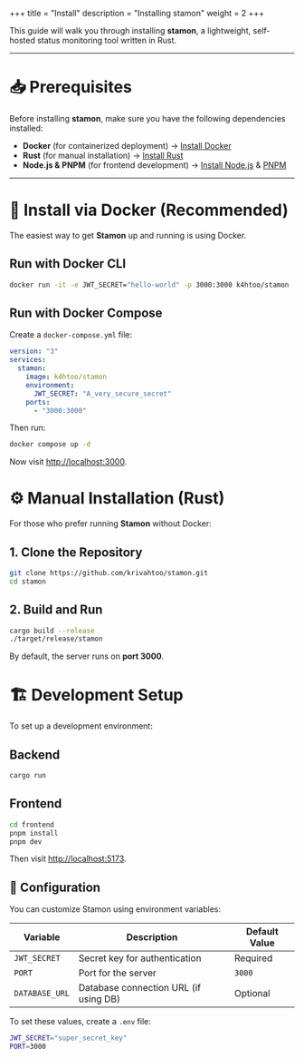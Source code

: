 +++
title = "Install"
description = "Installing stamon"
weight = 2
+++

This guide will walk you through installing **stamon**, a lightweight, self-hosted status monitoring tool written in Rust.

---

# 📥 Prerequisites

Before installing **stamon**, make sure you have the following dependencies installed:

- **Docker** (for containerized deployment) → [Install Docker](https://docs.docker.com/get-docker/)
- **Rust** (for manual installation) → [Install Rust](https://www.rust-lang.org/tools/install)
- **Node.js & PNPM** (for frontend development) → [Install Node.js](https://nodejs.org/en) & [PNPM](https://pnpm.io/installation)

---

# 🐳 Install via Docker (Recommended)

The easiest way to get **Stamon** up and running is using Docker.

## **Run with Docker CLI**

```sh
docker run -it -e JWT_SECRET="hello-world" -p 3000:3000 k4htoo/stamon
```

## **Run with Docker Compose**

Create a `docker-compose.yml` file:

```yml
version: "3"
services:
  stamon:
    image: k4htoo/stamon
    environment:
      JWT_SECRET: "A_very_secure_secret"
    ports:
      - "3000:3000"
```

Then run:

```sh
docker compose up -d
```

Now visit <http://localhost:3000>.

# ⚙️ Manual Installation (Rust)

For those who prefer running **Stamon** without Docker:

## 1. Clone the Repository

```sh
git clone https://github.com/krivahtoo/stamon.git
cd stamon
```

## 2. Build and Run

```sh
cargo build --release
./target/release/stamon
```

By default, the server runs on **port 3000**.

# 🏗️ Development Setup

To set up a development environment:

## Backend

```sh
cargo run
```

## Frontend

```sh
cd frontend
pnpm install
pnpm dev
```

Then visit <http://localhost:5173>.

## 📝 Configuration

You can customize Stamon using environment variables:


|Variable       | Description                           |Default Value  |
|---------------|---------------------------------------|---------------|
|`JWT_SECRET`   | Secret key for authentication         | Required      |
|`PORT`	        | Port for the server                   | `3000`        |
|`DATABASE_URL` | Database connection URL (if using DB) | Optional      |

To set these values, create a `.env` file:

```sh
JWT_SECRET="super_secret_key"
PORT=3000
```

